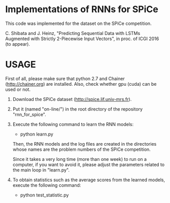 # Implementations of RNNs for SPiCe

This code was implemented for the dataset on the SPiCe competition.

C. Shibata and J. Heinz, "Predicting Sequential Data with LSTMs Augmented with Strictly 2-Piecewise Input Vectors", in proc. of ICGI 2016 (to appear).


# USAGE
First of all, please make sure that python 2.7 and Chainer (http://chainer.org) are installed.
Also, check whether gpu (cuda) can be used or not.

1. Download the SPiCe dataset (http://spice.lif.univ-mrs.fr).
2. Put it (named "on-line/") in the root directory of the repository "rnn_for_spice".
3. Execute the following command to learn the RNN models:
   - python learn.py
    
   Then, the RNN models and the log files are created in the directories whose names are the problem numbers of the SPiCe competition.
   
   Since it takes a very long time (more than one week) to run on a computer, if you want to avoid it, please adjust the parameters related to the main loop in "learn.py".

4. To obtain statistics such as the average scores from the learned models, execute the following command:
   - python test_statistic.py
